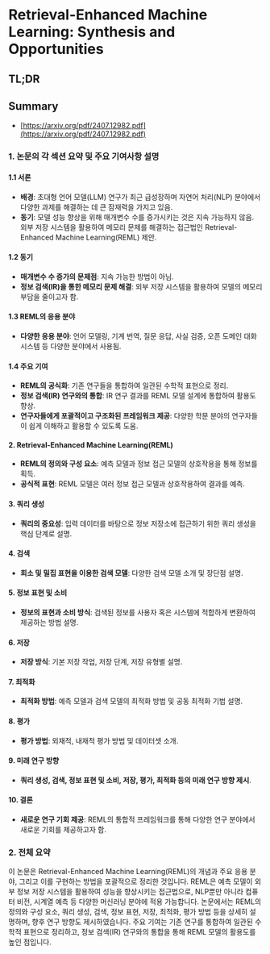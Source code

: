 # Retrieval-Enhanced Machine Learning: Synthesis and Opportunities
## TL;DR
## Summary
- [https://arxiv.org/pdf/2407.12982.pdf](https://arxiv.org/pdf/2407.12982.pdf)

### 1. 논문의 각 섹션 요약 및 주요 기여사항 설명

#### 1.1 서론
- **배경**: 초대형 언어 모델(LLM) 연구가 최근 급성장하며 자연어 처리(NLP) 분야에서 다양한 과제를 해결하는 데 큰 잠재력을 가지고 있음.
- **동기**: 모델 성능 향상을 위해 매개변수 수를 증가시키는 것은 지속 가능하지 않음. 외부 저장 시스템을 활용하여 메모리 문제를 해결하는 접근법인 Retrieval-Enhanced Machine Learning(REML) 제안.

#### 1.2 동기
- **매개변수 수 증가의 문제점**: 지속 가능한 방법이 아님.
- **정보 검색(IR)을 통한 메모리 문제 해결**: 외부 저장 시스템을 활용하여 모델의 메모리 부담을 줄이고자 함.

#### 1.3 REML의 응용 분야
- **다양한 응용 분야**: 언어 모델링, 기계 번역, 질문 응답, 사실 검증, 오픈 도메인 대화 시스템 등 다양한 분야에서 사용됨.

#### 1.4 주요 기여
- **REML의 공식화**: 기존 연구들을 통합하여 일관된 수학적 표현으로 정리.
- **정보 검색(IR) 연구와의 통합**: IR 연구 결과를 REML 모델 설계에 통합하여 활용도 향상.
- **연구자들에게 포괄적이고 구조화된 프레임워크 제공**: 다양한 학문 분야의 연구자들이 쉽게 이해하고 활용할 수 있도록 도움.

#### 2. Retrieval-Enhanced Machine Learning(REML)
- **REML의 정의와 구성 요소**: 예측 모델과 정보 접근 모델의 상호작용을 통해 정보를 획득.
- **공식적 표현**: REML 모델은 여러 정보 접근 모델과 상호작용하여 결과를 예측.

#### 3. 쿼리 생성
- **쿼리의 중요성**: 입력 데이터를 바탕으로 정보 저장소에 접근하기 위한 쿼리 생성을 핵심 단계로 설명.

#### 4. 검색
- **희소 및 밀집 표현을 이용한 검색 모델**: 다양한 검색 모델 소개 및 장단점 설명.

#### 5. 정보 표현 및 소비
- **정보의 표현과 소비 방식**: 검색된 정보를 사용자 혹은 시스템에 적합하게 변환하여 제공하는 방법 설명.

#### 6. 저장
- **저장 방식**: 기본 저장 작업, 저장 단계, 저장 유형별 설명.

#### 7. 최적화
- **최적화 방법**: 예측 모델과 검색 모델의 최적화 방법 및 공동 최적화 기법 설명.

#### 8. 평가
- **평가 방법**: 외재적, 내재적 평가 방법 및 데이터셋 소개.

#### 9. 미래 연구 방향
- **쿼리 생성, 검색, 정보 표현 및 소비, 저장, 평가, 최적화 등의 미래 연구 방향 제시**.

#### 10. 결론
- **새로운 연구 기회 제공**: REML의 통합적 프레임워크를 통해 다양한 연구 분야에서 새로운 기회를 제공하고자 함.

### 2. 전체 요약
이 논문은 Retrieval-Enhanced Machine Learning(REML)의 개념과 주요 응용 분야, 그리고 이를 구현하는 방법을 포괄적으로 정리한 것입니다. REML은 예측 모델이 외부 정보 저장 시스템을 활용하여 성능을 향상시키는 접근법으로, NLP뿐만 아니라 컴퓨터 비전, 시계열 예측 등 다양한 머신러닝 분야에 적용 가능합니다. 논문에서는 REML의 정의와 구성 요소, 쿼리 생성, 검색, 정보 표현, 저장, 최적화, 평가 방법 등을 상세히 설명하며, 향후 연구 방향도 제시하였습니다. 주요 기여는 기존 연구를 통합하여 일관된 수학적 표현으로 정리하고, 정보 검색(IR) 연구와의 통합을 통해 REML 모델의 활용도를 높인 점입니다.
